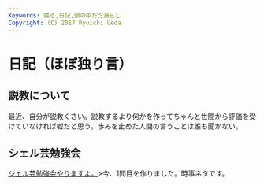 ```yaml
---
Keywords: 寝る,日記,頭の中だだ漏らし
Copyright: (C) 2017 Ryuichi Ueda
---
```


# 日記（ほぼ独り言）
<h2>説教について</h2>

最近、自分が説教くさい。説教するより何かを作ってちゃんと世間から評価を受けていなければ嘘だと思う。歩みを止めた人間の言うことは誰も聞かない。

<h2>シェル芸勉強会</h2>

<a href="https://www.usptomo.com/PAGE=20151012USPSTUDY" target="_blank">シェル芸勉強会やりますよ。</a>>今、1問目を作りました。時事ネタです。


